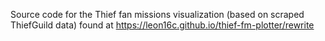 Source code for the Thief fan missions visualization (based on scraped ThiefGuild data) found at https://leon16c.github.io/thief-fm-plotter/rewrite
